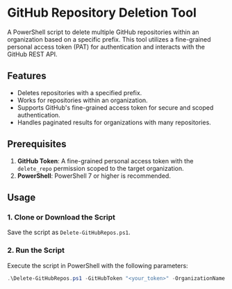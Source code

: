 # GitHub Repository Deletion Tool

A PowerShell script to delete multiple GitHub repositories within an organization based on a specific prefix. This tool utilizes a fine-grained personal access token (PAT) for authentication and interacts with the GitHub REST API.

## Features

- Deletes repositories with a specified prefix.
- Works for repositories within an organization.
- Supports GitHub's fine-grained access token for secure and scoped authentication.
- Handles paginated results for organizations with many repositories.

## Prerequisites

1. **GitHub Token**: A fine-grained personal access token with the `delete_repo` permission scoped to the target organization.
2. **PowerShell**: PowerShell 7 or higher is recommended.

## Usage

### 1. Clone or Download the Script
Save the script as `Delete-GitHubRepos.ps1`.

### 2. Run the Script
Execute the script in PowerShell with the following parameters:

```powershell
.\Delete-GitHubRepos.ps1 -GitHubToken "<your_token>" -OrganizationName "<your_organization>" -RepoPrefix "<prefix>"
```
